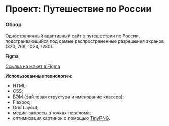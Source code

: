 # Проект: Путешествие по России

### Обзор

Одностраничный адаптивный сайт о путешествии по России, подстраивающийся под самые распространенные разрешения экранов (320, 768, 1024, 1280).

**Figma**

[Ссылка на макет в Figma](https://www.figma.com/file/5S2WSbEFL6awjVWJ0NWL8Q/Sprint-3_-Russia-_-desktop-mobile?node-id=28503%3A0)

**Использованные технологии:**

* HTML;
* CSS;
* БЭМ (файловая структура и именование классов);
* Flexbox;
* Grid Layout;
* медиа-запросы в точках перелома;
* оптимизация картинок с помощью [TinyPNG](https://tinypng.com/).
